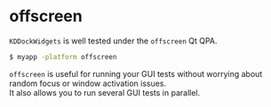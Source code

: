 # offscreen

`KDDockWidgets` is well tested under the `offscreen` Qt QPA.<br>

```bash
$ myapp -platform offscreen
```

`offscreen` is useful for running your GUI tests without worrying about random focus or window activation issues.<br>It also allows you to run several GUI tests in parallel.
